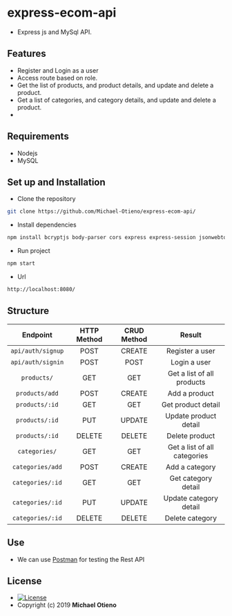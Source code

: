 # express-ecom-api
- Express js and MySql API.

## Features
- Register and Login as a user
- Access route based on role.
- Get the list of products, and product details, and update and delete a product.
- Get a list of categories, and category details, and update and delete a product.
- 

## Requirements
- Nodejs
- MySQL

## Set up and Installation
- Clone the repository
```bash
git clone https://github.com/Michael-Otieno/express-ecom-api/
```
 - Install dependencies
  ```bash
npm install bcryptjs body-parser cors express express-session jsonwebtoken mysql2 nodemon passport passport-local sequelize
 ```
 - Run project
  ```bash
npm start
 ```
- Url
```bash
http://localhost:8080/
```
 ## Structure
 | Endpoint | HTTP Method   | CRUD Method  | Result |
| :---:   | :---: | :---: |:---: |
| `api/auth/signup` | POST   | CREATE  |Register a user |
| `api/auth/signin` | POST  | POST |Login a user |
| `products/` | GET  | GET | Get a list of all products |
| `products/add` | POST  | CREATE |Add a product |
| `products/:id` | GET | GET |Get product detail |
| `products/:id` | PUT | UPDATE |Update product detail |
| `products/:id` | DELETE  | DELETE |Delete product |
| `categories/` | GET  | GET | Get a list of all categories |
| `categories/add` | POST | CREATE |Add a category |
| `categories/:id` | GET | GET |Get category detail |
| `categories/:id` | PUT | UPDATE |Update category detail |
| `categories/:id` | DELETE  | DELETE |Delete category |


## Use
- We can use [Postman](https://www.postman.com/) for testing the Rest API

## License
* [![License](https://img.shields.io/packagist/l/loopline-systems/closeio-api-wrapper.svg)](https://github.com/michael-otieno/Picture-Globe/blob/master/LICENSE)  
* Copyright (c) 2019 **Michael Otieno**
